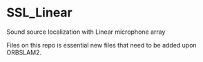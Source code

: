 # SSL_Linear
Sound source localization with Linear microphone array

Files on this repo is essential new files that need to be added upon ORBSLAM2.
